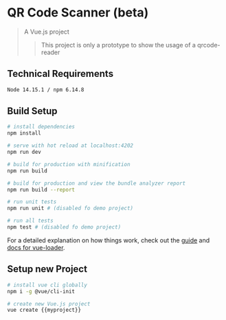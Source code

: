 # QR Code Scanner (beta)

> A Vue.js project
> > This project is only a prototype to show the usage of a qrcode-reader

## Technical Requirements
``` bash
Node 14.15.1 / npm 6.14.8
```

## Build Setup

``` bash
# install dependencies
npm install

# serve with hot reload at localhost:4202
npm run dev

# build for production with minification
npm run build

# build for production and view the bundle analyzer report
npm run build --report

# run unit tests
npm run unit # (disabled fo demo project)

# run all tests
npm test # (disabled fo demo project)
```

For a detailed explanation on how things work, check out the [guide](http://vuejs-templates.github.io/webpack/) and [docs for vue-loader](http://vuejs.github.io/vue-loader).

## Setup new Project
``` bash
# install vue cli globally
npm i -g @vue/cli-init

# create new Vue.js project
vue create {{myproject}}
```
